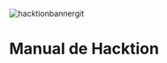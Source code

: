 
![hacktionbannergit](https://github.com/xVrzBx/Hacktion/assets/91161604/7a20a031-d492-47fd-bf32-0e85189e6278)


# Manual de Hacktion


